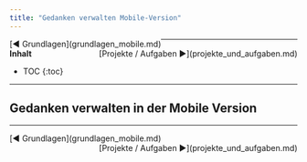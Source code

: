 ```yaml
---
title: "Gedanken verwalten Mobile-Version"
---
```


<div class="pageNavigation">
<div style="float:left;">
   [◀️ Grundlagen](grundlagen_mobile.md)
</div>
<div style="float:right;">
  [Projekte / Aufgaben ▶️](projekte_und_aufgaben.md)
</div>
</div>

---------------
__Inhalt__
* TOC
{:toc}
---------------

## Gedanken verwalten in der Mobile Version





---------------

<div class="pageNavigation">
<div style="float:left;">
   [◀️ Grundlagen](grundlagen_mobile.md)
</div>
<div style="float:right;">
  [Projekte / Aufgaben ▶️](projekte_und_aufgaben.md)
</div>
</div>
